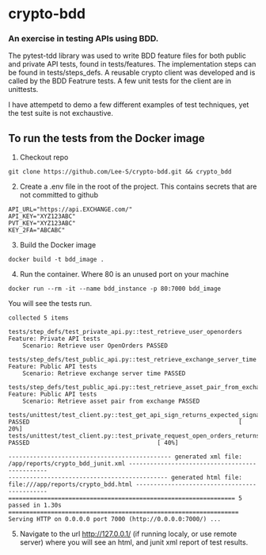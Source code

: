 # crypto-bdd
### An exercise in testing APIs using BDD.



The pytest-tdd library was used to write BDD feature files for both public and private API tests, found in tests/features.  The implementation steps can be found in tests/steps_defs.  A reusable crypto client was developed and is called by the BDD Featrure tests.  A few unit tests for the client are in  unittests.

I have attempetd to demo a few different examples of test techniques, yet the test suite is not exchaustive.

## To run the tests from the Docker image

1. Checkout repo
```
git clone https://github.com/Lee-S/crypto-bdd.git && crypto_bdd
```

2. Create a .env file in the root of the project.  This contains secrets that are not committed to github
```
API_URL="https://api.EXCHANGE.com/"
API_KEY="XYZ123ABC"
PVT_KEY="XYZ123ABC"
KEY_2FA="ABCABC"
```

3. Build the Docker image
```
docker build -t bdd_image .
```

4. Run the container.  Where 80 is an unused port on your machine
```
docker run --rm -it --name bdd_instance -p 80:7000 bdd_image
```

You will see the tests run.

```
collected 5 items                                                                                                                                  

tests/step_defs/test_private_api.py::test_retrieve_user_openorders 
Feature: Private API tests
    Scenario: Retrieve user OpenOrders PASSED

tests/step_defs/test_public_api.py::test_retrieve_exchange_server_time 
Feature: Public API tests
    Scenario: Retrieve exchange server time PASSED

tests/step_defs/test_public_api.py::test_retrieve_asset_pair_from_exchange 
Feature: Public API tests
    Scenario: Retrieve asset pair from exchange PASSED

tests/unittest/test_client.py::test_get_api_sign_returns_expected_signature PASSED                                                           [ 20%]
tests/unittest/test_client.py::test_private_request_open_orders_returns_no_errors_and_empty_orders PASSED                                    [ 40%]

---------------------------------------------- generated xml file: /app/reports/crypto_bdd_junit.xml -----------------------------------------------
--------------------------------------------- generated html file: file:///app/reports/crypto_bdd.html ---------------------------------------------
================================================================ 5 passed in 1.30s =================================================================
Serving HTTP on 0.0.0.0 port 7000 (http://0.0.0.0:7000/) ...
```

5. Navigate to the url http://127.0.0.1/  (if running localy, or use remote server) where you will see an html, and junit xml report of test results.


